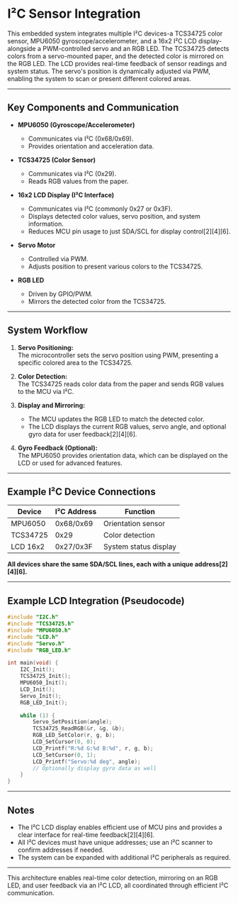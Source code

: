 # I²C Sensor Integration

This embedded system integrates multiple I²C devices-a TCS34725 color sensor, MPU6050 gyroscope/accelerometer, and a 16x2 I²C LCD display-alongside a PWM-controlled servo and an RGB LED. The TCS34725 detects colors from a servo-mounted paper, and the detected color is mirrored on the RGB LED. The LCD provides real-time feedback of sensor readings and system status. The servo's position is dynamically adjusted via PWM, enabling the system to scan or present different colored areas.

---

## Key Components and Communication

- **MPU6050 (Gyroscope/Accelerometer)**
  - Communicates via I²C (0x68/0x69).
  - Provides orientation and acceleration data.

- **TCS34725 (Color Sensor)**
  - Communicates via I²C (0x29).
  - Reads RGB values from the paper.

- **16x2 LCD Display (I²C Interface)**
  - Communicates via I²C (commonly 0x27 or 0x3F).
  - Displays detected color values, servo position, and system information.
  - Reduces MCU pin usage to just SDA/SCL for display control[2][4][6].

- **Servo Motor**
  - Controlled via PWM.
  - Adjusts position to present various colors to the TCS34725.

- **RGB LED**
  - Driven by GPIO/PWM.
  - Mirrors the detected color from the TCS34725.

---

## System Workflow

1. **Servo Positioning:**  
   The microcontroller sets the servo position using PWM, presenting a specific colored area to the TCS34725.

2. **Color Detection:**  
   The TCS34725 reads color data from the paper and sends RGB values to the MCU via I²C.

3. **Display and Mirroring:**  
   - The MCU updates the RGB LED to match the detected color.
   - The LCD displays the current RGB values, servo angle, and optional gyro data for user feedback[2][4][6].

4. **Gyro Feedback (Optional):**  
   The MPU6050 provides orientation data, which can be displayed on the LCD or used for advanced features.

---

## Example I²C Device Connections

| Device      | I²C Address | Function                |
|-------------|-------------|-------------------------|
| MPU6050     | 0x68/0x69   | Orientation sensor      |
| TCS34725    | 0x29        | Color detection         |
| LCD 16x2    | 0x27/0x3F   | System status display   |

**All devices share the same SDA/SCL lines, each with a unique address[2][4][6].**

---

## Example LCD Integration (Pseudocode)

```c
#include "I2C.h"
#include "TCS34725.h"
#include "MPU6050.h"
#include "LCD.h"
#include "Servo.h"
#include "RGB_LED.h"

int main(void) {
    I2C_Init();
    TCS34725_Init();
    MPU6050_Init();
    LCD_Init();
    Servo_Init();
    RGB_LED_Init();

    while (1) {
        Servo_SetPosition(angle);
        TCS34725_ReadRGB(&r, &g, &b);
        RGB_LED_SetColor(r, g, b);
        LCD_SetCursor(0, 0);
        LCD_Printf("R:%d G:%d B:%d", r, g, b);
        LCD_SetCursor(0, 1);
        LCD_Printf("Servo:%d deg", angle);
        // Optionally display gyro data as well
    }
}
```

---

## Notes

- The I²C LCD display enables efficient use of MCU pins and provides a clear interface for real-time feedback[2][4][6].
- All I²C devices must have unique addresses; use an I²C scanner to confirm addresses if needed.
- The system can be expanded with additional I²C peripherals as required.

---

This architecture enables real-time color detection, mirroring on an RGB LED, and user feedback via an I²C LCD, all coordinated through efficient I²C communication.


